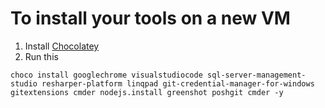 # To install your tools on a new VM
1. Install [Chocolatey](https://chocolatey.org/)
1. Run this
```
choco install googlechrome visualstudiocode sql-server-management-studio resharper-platform linqpad git-credential-manager-for-windows gitextensions cmder nodejs.install greenshot poshgit cmder -y
```